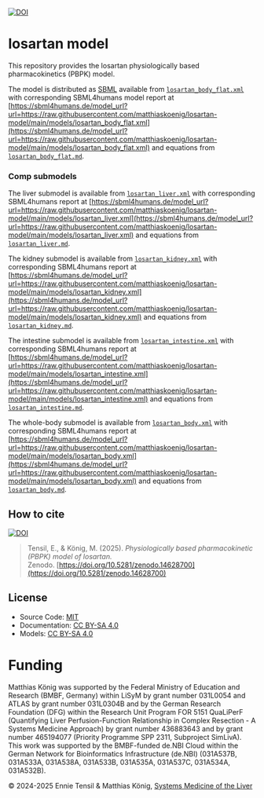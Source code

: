 [![DOI](https://zenodo.org/badge/DOI/10.5281/zenodo.14628700.svg)](https://doi.org/10.5281/zenodo.14628700)

# losartan model
This repository provides the losartan physiologically based pharmacokinetics (PBPK) model.

The model is distributed as [SBML](http://sbml.org) available from [`losartan_body_flat.xml`](./models/losartan_body_flat.xml) with 
corresponding SBML4humans model report at [https://sbml4humans.de/model_url?url=https://raw.githubusercontent.com/matthiaskoenig/losartan-model/main/models/losartan_body_flat.xml](https://sbml4humans.de/model_url?url=https://raw.githubusercontent.com/matthiaskoenig/losartan-model/main/models/losartan_body_flat.xml) and equations from [`losartan_body_flat.md`](./models/losartan_body_flat.md).

### Comp submodels
The liver submodel is available from [`losartan_liver.xml`](./models/losartan_liver.xml) with corresponding SBML4humans report at
[https://sbml4humans.de/model_url?url=https://raw.githubusercontent.com/matthiaskoenig/losartan-model/main/models/losartan_liver.xml](https://sbml4humans.de/model_url?url=https://raw.githubusercontent.com/matthiaskoenig/losartan-model/main/models/losartan_liver.xml) and equations from [`losartan_liver.md`](./models/losartan_liver.md).

The kidney submodel is available from [`losartan_kidney.xml`](./models/losartan_kidney.xml) with corresponding SBML4humans report at
[https://sbml4humans.de/model_url?url=https://raw.githubusercontent.com/matthiaskoenig/losartan-model/main/models/losartan_kidney.xml](https://sbml4humans.de/model_url?url=https://raw.githubusercontent.com/matthiaskoenig/losartan-model/main/models/losartan_kidney.xml) and equations from [`losartan_kidney.md`](./models/losartan_kidney.md).

The intestine submodel is available from [`losartan_intestine.xml`](./models/losartan_intestine.xml) with corresponding SBML4humans report at
[https://sbml4humans.de/model_url?url=https://raw.githubusercontent.com/matthiaskoenig/losartan-model/main/models/losartan_intestine.xml](https://sbml4humans.de/model_url?url=https://raw.githubusercontent.com/matthiaskoenig/losartan-model/main/models/losartan_intestine.xml) and equations from [`losartan_intestine.md`](./models/losartan_intestine.md).

The whole-body submodel is available from [`losartan_body.xml`](./models/losartan_body.xml) with corresponding SBML4humans report at
[https://sbml4humans.de/model_url?url=https://raw.githubusercontent.com/matthiaskoenig/losartan-model/main/models/losartan_body.xml](https://sbml4humans.de/model_url?url=https://raw.githubusercontent.com/matthiaskoenig/losartan-model/main/models/losartan_body.xml) and equations from [`losartan_body.md`](./models/losartan_body.md).

## How to cite
[![DOI](https://zenodo.org/badge/DOI/10.5281/zenodo.14628700.svg)](https://doi.org/10.5281/zenodo.14628700)

> Tensil, E., & König, M. (2025).
> *Physiologically based pharmacokinetic (PBPK) model of losartan.*   
> Zenodo. [https://doi.org/10.5281/zenodo.14628700](https://doi.org/10.5281/zenodo.14628700)

## License

* Source Code: [MIT](https://opensource.org/license/MIT)
* Documentation: [CC BY-SA 4.0](https://creativecommons.org/licenses/by-sa/4.0/)
* Models: [CC BY-SA 4.0](https://creativecommons.org/licenses/by-sa/4.0/)

Funding
=======
Matthias König was supported by the Federal Ministry of Education and Research (BMBF, Germany) within LiSyM by grant number 031L0054 and ATLAS by grant number 031L0304B and by the German Research Foundation (DFG) within the Research Unit Program FOR 5151 QuaLiPerF (Quantifying Liver Perfusion-Function Relationship in Complex Resection - A Systems Medicine Approach) by grant number 436883643 and by grant number 465194077 (Priority Programme SPP 2311, Subproject SimLivA). This work was supported by the BMBF-funded de.NBI Cloud within the German Network for Bioinformatics Infrastructure (de.NBI) (031A537B, 031A533A, 031A538A, 031A533B, 031A535A, 031A537C, 031A534A, 031A532B). 

© 2024-2025 Ennie Tensil & Matthias König, [Systems Medicine of the Liver](https://livermetabolism.com)
